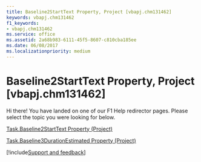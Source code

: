 ```yaml
---
title: Baseline2StartText Property, Project [vbapj.chm131462]
keywords: vbapj.chm131462
f1_keywords:
- vbapj.chm131462
ms.service: office
ms.assetid: 2a68b983-6111-45f5-8607-c810cba185ee
ms.date: 06/08/2017
ms.localizationpriority: medium
---
```



# Baseline2StartText Property, Project [vbapj.chm131462]

Hi there! You have landed on one of our F1 Help redirector pages. Please select the topic you were looking for below.

[Task.Baseline2StartText Property (Project)](https://msdn.microsoft.com/library/b02c3892-73f2-59eb-25e9-7aa9bbe08a34%28Office.15%29.aspx)

[Task.Baseline3DurationEstimated Property (Project)](https://msdn.microsoft.com/library/140d4356-f3e1-9350-80cf-c59ce5a97441%28Office.15%29.aspx)

[!include[Support and feedback](~/includes/feedback-boilerplate.md)]